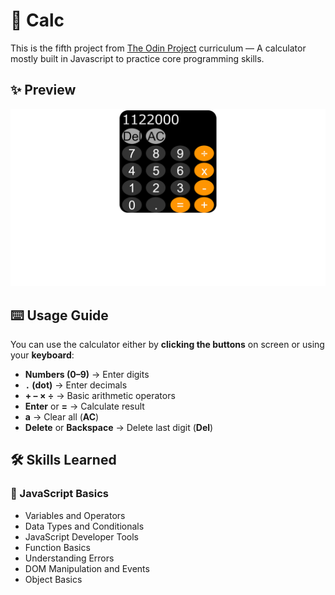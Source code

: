 # 🔢 Calc

This is the fifth project from [The Odin Project](https://github.com/TheOdinProject) curriculum — A calculator mostly built in Javascript to practice core programming skills.

## ✨ Preview

![Homepage](demo.PNG)

## ⌨️ Usage Guide

You can use the calculator either by **clicking the buttons** on screen or using your **keyboard**:

- **Numbers (0–9)** → Enter digits
- **`.` (dot)** → Enter decimals
- **+ – × ÷** → Basic arithmetic operators
- **Enter** or **=** → Calculate result
- **a** → Clear all (**AC**)
- **Delete** or **Backspace** → Delete last digit (**Del**)

## 🛠️ Skills Learned

### 📜 JavaScript Basics

- Variables and Operators
- Data Types and Conditionals
- JavaScript Developer Tools
- Function Basics
- Understanding Errors
- DOM Manipulation and Events
- Object Basics
